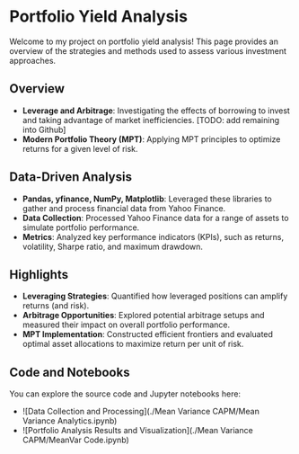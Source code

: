 # Portfolio Yield Analysis

Welcome to my project on portfolio yield analysis! This page provides an overview of the strategies and methods used to assess various investment approaches.

## Overview

- **Leverage and Arbitrage**: Investigating the effects of borrowing to invest and taking advantage of market inefficiencies. [TODO: add remaining into Github]
- **Modern Portfolio Theory (MPT)**: Applying MPT principles to optimize returns for a given level of risk.

## Data-Driven Analysis

- **Pandas, yfinance, NumPy, Matplotlib**: Leveraged these libraries to gather and process financial data from Yahoo Finance.
- **Data Collection**: Processed Yahoo Finance data for a range of assets to simulate portfolio performance.
- **Metrics**: Analyzed key performance indicators (KPIs), such as returns, volatility, Sharpe ratio, and maximum drawdown.

## Highlights

- **Leveraging Strategies**: Quantified how leveraged positions can amplify returns (and risk).
- **Arbitrage Opportunities**: Explored potential arbitrage setups and measured their impact on overall portfolio performance.
- **MPT Implementation**: Constructed efficient frontiers and evaluated optimal asset allocations to maximize return per unit of risk.

## Code and Notebooks

You can explore the source code and Jupyter notebooks here:
- ![Data Collection and Processing](./Mean Variance CAPM/Mean Variance Analytics.ipynb)  
- ![Portfolio Analysis Results and Visualization](./Mean Variance CAPM/MeanVar Code.ipynb)  

